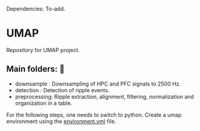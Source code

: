 Dependencies: To-add. 


# UMAP
Repository for UMAP project. 

## Main folders: :file_folder: 

* downsample : Downsampling of HPC and PFC signals to 2500 Hz. 
* detection : Detection of ripple events. 
* preprocessing: Ripple extraction, alignment, filtering, normalization and organization in a table. 

For the following steps, one needs to switch to python. Create a umap environment using the [environment.yml](https://github.com/genzellab/UMAP/blob/main/environment.yml) file.
